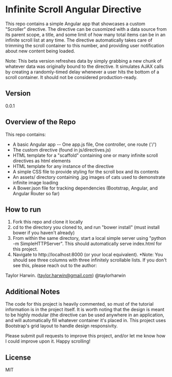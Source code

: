 Infinite Scroll Angular Directive
=========

This repo contains a simple Angular app that showcases a custom "Scroller" directive. The directive can be cusomized with a data source from its parent scope, a title, and some limit of how many total items can be in an infinite scroll list at any time. The directive automatically takes care of trimming the scroll container to this number, and providing user notification about new content being loaded.

Note: This beta version refreshes data by simply grabbing a new chunk of whatever data was originally bound to the directive. It simulates AJAX calls by creating a randomly-timed delay whenever a user hits the bottom of a scroll container. It should not be considered production-ready.

Version
----

0.0.1

Overview of the Repo
-----------

This repo contains: 
* A basic Angular app -- One app.js file, One controller, one route ('/')
* The custom directive (found in js/directives.js)
* HTML template for a "scaffold" containing one or many infinite scroll directives as html elements
* HTML template for any instance of the directive
* A simple CSS file to provide styling for the scroll box and its contents
* An assets/ directory containing .jpg images of cats used to demonstrate infinite image loading
* A Bower.json file for tracking dependencies (Bootstrap, Angular, and Angular Router so far)

How to run
--------------

1. Fork this repo and clone it locally
2. cd to the directory you cloned to, and run "bower install" (must install bower if you haven't already)
3. From within the same directory, start a local simple server using "python -m SimpleHTTPServer". This should automatically serve index.html for this project.
4. Navigate to http://localhost:8000 (or your local equivalent). 
    *Note: You should see three columns with three infinitely scrollable lists. If you don't see this, please reach out to the author:

Taylor Harwin. (taylor.harwin@gmail.com) @taylorharwin




Additional Notes
--------------
The code for this project is heavily commented, so must of the tutorial information is in the project itself. It is worth noting that the design is meant to be highly modular (the directive can be used anywhere in an application, and will automatically fill whatever container it's placed in. This project uses Bootstrap's grid layout to handle design responsivity. 

Please submit pull requests to improve this project, and/or let me know how I could improve upon it. Happy scrolling!


License
----

MIT
